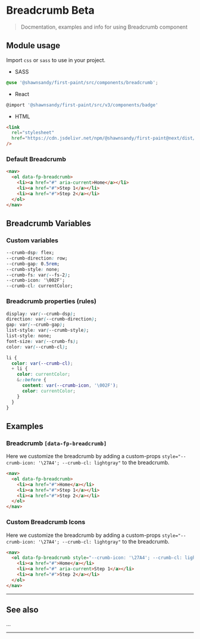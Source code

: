 # Breadcrumb <span role="note" style="--note: var(--beta)">Beta</span>

> Docmentation, examples and info for using Breadcrumb component

## Module usage

Import `css` or `sass` to use in your project.

- SASS

```scss
@use '@shawnsandy/first-paint/src/components/breadcrumb';
```

- React

```jsx
@import '@shawnsandy/first-paint/src/v3/components/badge'
```

- HTML

```html
<link
  rel="stylesheet"
  href="https://cdn.jsdelivr.net/npm/@shawnsandy/first-paint@next/dist/css/components/badge.min.css"
/>
```

### Default Breadcrumb

```html preview
<nav>
  <ol data-fp-breadcrumb>
    <li><a href="#" aria-current>Home</a></li>
    <li><a href="#">Step 1</a></li>
    <li><a href="#">Step 2</a></li>
  </ol>
</nav>
```

## Breadcrumb Variables

### Custom variables

```css
--crumb-dsp: flex;
--crumb-direction: row;
--crumb-gap: 0.5rem;
--crumb-style: none;
--crumb-fs: var(--fs-2);
--crumb-icon: '\002F';
--crumb-cl: currentColor;
```

### Breadcrumb properties (rules)

```css
display: var(--crumb-dsp);
direction: var(--crumb-direction);
gap: var(--crumb-gap);
list-style: var(--crumb-style);
list-style: none;
font-size: var(--crumb-fs);
color: var(--crumb-cl);

li {
  color: var(--crumb-cl);
  + li {
    color: currentColor;
    &::before {
      content: var(--crumb-icon, '\002F');
      color: currentColor;
    }
  }
}
```

## Examples

### Breadcrumb `[data-fp-breadcrumb]`

Here we customize the breadcrumb by adding a custom-props `style="--crumb-icon: '\27A4'; --crumb-cl: lightgray"` to the breadcrumb.

```html preview
<nav>
  <ol data-fp-breadcrumb>
    <li><a href="#">Home</a></li>
    <li><a href="#">Step 1</a></li>
    <li><a href="#">Step 2</a></li>
  </ol>
</nav>
```

### Custom Breadcrumb Icons

Here we customize the breadcrumb by adding a custom-props `style="--crumb-icon: '\27A4'; --crumb-cl: lightgray"` to the breadcrumb.

```html preview
<nav>
  <ol data-fp-breadcrumb style="--crumb-icon: '\27A4'; --crumb-cl: lightgray">
    <li><a href="#">Home</a></li>
    <li><a href="#" aria-current>Step 1</a></li>
    <li><a href="#">Step 2</a></li>
  </ol>
</nav>
```

---

## See also

...

---
